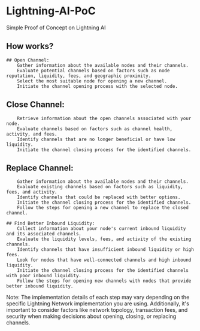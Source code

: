 # Lightning-AI-PoC

Simple Proof of Concept on Lightning AI

## How works?

    ## Open Channel:
        Gather information about the available nodes and their channels.
        Evaluate potential channels based on factors such as node reputation, liquidity, fees, and geographic proximity.
        Select the most suitable node for opening a new channel.
        Initiate the channel opening process with the selected node.

   ## Close Channel:
        Retrieve information about the open channels associated with your node.
        Evaluate channels based on factors such as channel health, activity, and fees.
        Identify channels that are no longer beneficial or have low liquidity.
        Initiate the channel closing process for the identified channels.

   ## Replace Channel:
        Gather information about the available nodes and their channels.
        Evaluate existing channels based on factors such as liquidity, fees, and activity.
        Identify channels that could be replaced with better options.
        Initiate the channel closing process for the identified channels.
        Follow the steps for opening a new channel to replace the closed channel.

    ## Find Better Inbound Liquidity:
        Collect information about your node's current inbound liquidity and its associated channels.
        Evaluate the liquidity levels, fees, and activity of the existing channels.
        Identify channels that have insufficient inbound liquidity or high fees.
        Look for nodes that have well-connected channels and high inbound liquidity.
        Initiate the channel closing process for the identified channels with poor inbound liquidity.
        Follow the steps for opening new channels with nodes that provide better inbound liquidity.

Note: The implementation details of each step may vary depending on the specific Lightning Network implementation you are using. Additionally, it's important to consider factors like network topology, transaction fees, and security when making decisions about opening, closing, or replacing channels.
